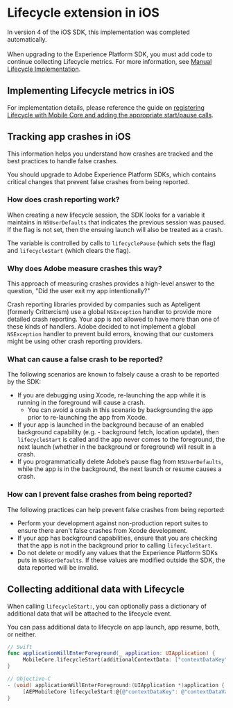 # Lifecycle extension in iOS

<InlineAlert variant="warning" slots="text"/>

In version 4 of the iOS SDK, this implementation was completed automatically. <br/><br/>When upgrading to the Experience Platform SDK, you must add code to continue collecting Lifecycle metrics. For more information, see [Manual Lifecycle Implementation](../../upgrade-platform-sdks/lifecycle.md).

## Implementing Lifecycle metrics in iOS

For implementation details, please reference the guide on [registering Lifecycle with Mobile Core and adding the appropriate start/pause calls](../index.md#register-lifecycle-with-mobile-core-and-add-appropriate-start-pause-calls).

## Tracking app crashes in iOS

This information helps you understand how crashes are tracked and the best practices to handle false crashes.

<InlineAlert variant="info" slots="text"/> 

You should upgrade to Adobe Experience Platform SDKs, which contains critical changes that prevent false crashes from being reported.

### How does crash reporting work?

When creating a new lifecycle session, the SDK looks for a variable it maintains in `NSUserDefaults` that indicates the previous session was paused. If the flag is not set, then the ensuing launch will also be treated as a crash.

The variable is controlled by calls to `lifecyclePause` (which sets the flag) and `lifecycleStart` (which clears the flag).

### Why does Adobe measure crashes this way?

This approach of measuring crashes provides a high-level answer to the question, "Did the user exit my app intentionally?"

Crash reporting libraries provided by companies such as Apteligent (formerly Crittercism) use a global `NSException` handler to provide more detailed crash reporting. Your app is not allowed to have more than one of these kinds of handlers. Adobe decided to not implement a global `NSException` handler to prevent build errors, knowing that our customers might be using other crash reporting providers.

### What can cause a false crash to be reported?

The following scenarios are known to falsely cause a crash to be reported by the SDK:

* If you are debugging using Xcode, re-launching the app while it is running in the foreground will cause a crash.
  * You can avoid a crash in this scenario by backgrounding the app prior to re-launching the app from Xcode.
* If your app is launched in the background because of an enabled background capability (e.g. - background fetch, location update), then `lifecycleStart` is called and the app never comes to the foreground, the next launch (whether in the background or foreground) will result in a crash.
* If you programmatically delete Adobe’s pause flag from `NSUserDefaults`, while the app is in the background, the next launch or resume causes a crash.

### How can I prevent false crashes from being reported?

The following practices can help prevent false crashes from being reported:

* Perform your development against non-production report suites to ensure there aren't false crashes from Xcode development.
* If your app has background capabilities, ensure that you are checking that the app is not in the background prior to calling `lifecycleStart`.
* Do not delete or modify any values that the Experience Platform SDKs puts in `NSUserDefaults`. If these values are modified outside the SDK, the data reported will be invalid.

## Collecting additional data with Lifecycle

When calling `lifecycleStart:`, you can optionally pass a dictionary of additional data that will be attached to the lifecycle event.

<InlineAlert variant="info" slots="text"/> 

You can pass additional data to lifecycle on app launch, app resume, both, or neither.

```swift
// Swift
func applicationWillEnterForeground(_ application: UIApplication) {      
     MobileCore.lifecycleStart(additionalContextData: ["contextDataKey": "contextDataVal"])
}
```

```objectivec
// Objective-C
- (void) applicationWillEnterForeground:(UIApplication *)application {      
     [AEPMobileCore lifecycleStart:@{@"contextDataKey": @"contextDataVal"}];      
}
```
